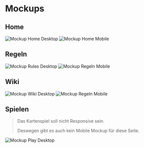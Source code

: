 # Mockups

## Home

![Mockup Home Desktop](d-home.png)
![Mockup Home Mobile](m-home.png)

## Regeln

![Mockup Rules Desktop](d-regeln.png)
![Mockup Regeln Mobile](m-regeln.png)

## Wiki

![Mockup Wiki Desktop](d-wiki.png)
![Mockup Regeln Mobile](m-wiki.png)

## Spielen

> Das Kartenspiel soll nicht Responsive sein.
>
> Deswegen gibt es auch kein Mobile Mockup für diese Seite.

![Mockup Play Desktop](d-spielen.png)
